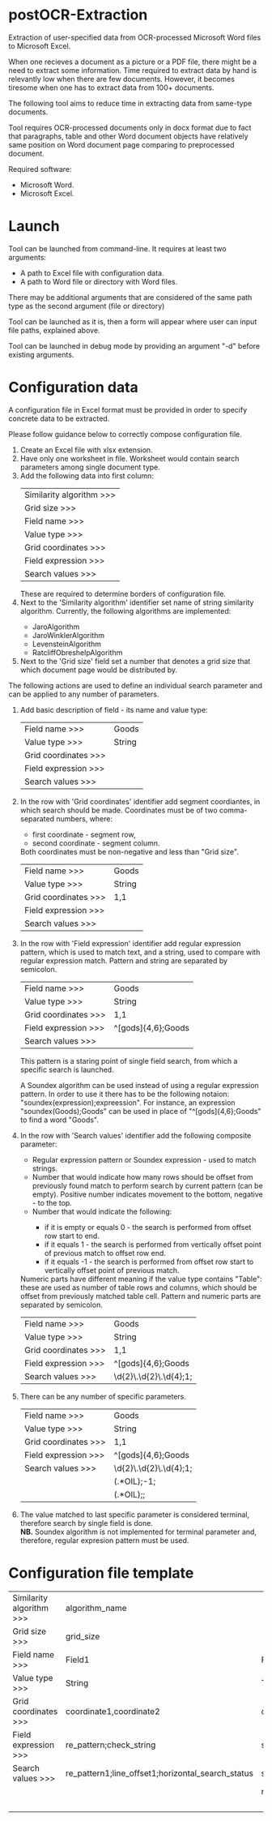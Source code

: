 # postOCR-Extraction
Extraction of user-specified data from OCR-processed Microsoft Word files to Microsoft Excel.

When one recieves a document as a picture or a PDF file, there might be a need to extract some information.
Time required to extract data by hand is relevantly low when there are few documents.
However, it becomes tiresome when one has to extract data from 100+ documents.

The following tool aims to reduce time in extracting data from same-type documents.

Tool requires OCR-processed documents only in docx format due to fact
that paragraphs, table and other Word document objects have relatively same position on Word document page comparing to preprocessed document.

Required software:
<ul>
  <li>Microsoft Word.</li>
  <li>Microsoft Excel.</li>
</ul>

# Launch
Tool can be launched from command-line.
It requires at least two arguments:
<ul>
  <li>A path to Excel file with configuration data.</li>
  <li>A path to Word file or directory with Word files.</li>
</ul>
There may be additional arguments that are considered of the same path type as the second argument (file or directory)

Tool can be launched as it is, then a form will appear where user can input file paths, explained above.

Tool can be launched in debug mode by providing an argument "-d" before existing arguments.

# Configuration data
A configuration file in Excel format must be provided in order to specify concrete data to be extracted.

Please follow guidance below to correctly compose configuration file.
<ol>
  <li>Create an Excel file with xlsx extension.</li>
  <li>Have only one worksheet in file. Worksheet would contain search parameters among single document type.</li>
  <li>Add the following data into first column: <br>
    <table>
      <tr><td>Similarity algorithm >>></td></tr>
      <tr><td>Grid size >>></td></tr>
      <tr><td>Field name >>></td></tr>
      <tr><td>Value type >>></td></tr>
      <tr><td>Grid coordinates >>></td></tr>
      <tr><td>Field expression >>></td></tr>
      <tr><td>Search values >>></td></tr>
    </table>
  </li>
  These are required to determine borders of configuration file.
  <li>
    Next to the 'Similarity algorithm' identifier set name of string similarity algorithm. Currently, the following algorithms are implemented:
  </li>
  <ul>
    <li>JaroAlgorithm</li>
    <li>JaroWinklerAlgorithm</li>
    <li>LevensteinAlgorithm</li>
    <li>RatcliffObreshelpAlgorithm</li>
  </ul>  
  <li>Next to the 'Grid size' field set a number that denotes a grid size that which document page would be distributed by.</li>
</ol>
The following actions are used to define an individual search parameter and can be applied to any number of parameters.
<ol>
  <li>Add basic description of field - its name and value type:</li>
  <table>
    <tr>
      <td>Field name >>></td>
      <td>Goods</td>
    </tr>
    <tr>
      <td>Value type >>></td>
      <td>String</td>
    </tr>
    <tr>
      <td>Grid coordinates >>></td>
      <td></td>
    </tr>
    <tr>
      <td>Field expression >>></td>
      <td></td>
    </tr>    
    <tr>
      <td>Search values >>></td>
      <td></td>
    </tr>    
  </table>
  <li>In the row with 'Grid coordinates' identifier add segment coordiantes, in which search should be made. Coordinates must be of two comma-separated numbers, where:</li>
  <ul>
    <li>first coordinate - segment row,</li>
    <li>second coordinate - segment column.</li>
  </ul>
  Both coordinates must be non-negative and less than "Grid size".
    <table>
    <tr>
      <td>Field name >>></td>
      <td>Goods</td>
    </tr>
    <tr>
      <td>Value type >>></td>
      <td>String</td>
    </tr>
    <tr>
      <td>Grid coordinates >>></td>
      <td>1,1</td>
    </tr>
    <tr>
      <td>Field expression >>></td>
      <td></td>
    </tr>    
    <tr>
      <td>Search values >>></td>
      <td></td>
    </tr>    
  </table>
  <li>In the row with 'Field expression' identifier add regular expression pattern, which is used to match text, and a string, used to compare with regular expression match. Pattern and string are separated by semicolon.</li>
  <table>
    <tr>
      <td>Field name >>></td>
      <td>Goods</td>
    </tr>
    <tr>
      <td>Value type >>></td>
      <td>String</td>
    </tr>
    <tr>
      <td>Grid coordinates >>></td>
      <td>1,1</td>
    </tr>
    <tr>
      <td>Field expression >>></td>
      <td>^[gods]{4,6};Goods</td>
    </tr>    
    <tr>
      <td>Search values >>></td>
      <td></td>
    </tr>    
  </table>
  This pattern is a staring point of single field search, from which a specific search is launched.
  
  A Soundex algorithm can be used instead of using a regular expression pattern. In order to use it there has to be the following notaion: "soundex(expression);expreession".
  For instance, an expression "soundex(Goods);Goods" can be used in place of "^[gods]{4,6};Goods" to find a word "Goods".
  <li>In the row with 'Search values' identifier add the following composite parameter:</li>
  <ul>
    <li>Regular expression pattern or Soundex expression - used to match strings.</li>
    <li>Number that would indicate how many rows should be offset from previously found match to perform search by current pattern (can be empty). Positive number indicates movement to the bottom, negative - to the top.</li>
    <li>Number that would indicate the following:</li>
    <ul>
      <li>if it is empty or equals 0 - the search is performed from offset row start to end.</li>
      <li>if it equals 1 - the search is performed from vertically offset point of previous match to offset row end.</li>
      <li>if it equals -1 - the search is performed from offset row start to vertically offset point of previous match.</li>
    </ul>
  </ul>
  Numeric parts have different meaning if the value type contains "Table": these are used as number of table rows and columns, which should be offset from previously matched table cell.
  Pattern and numeric parts are separated by semicolon.
    
  <table>
    <tr>
      <td>Field name >>></td>
      <td>Goods</td>
    </tr>
    <tr>
      <td>Value type >>></td>
      <td>String</td>
    </tr>
    <tr>
      <td>Grid coordinates >>></td>
      <td>1,1</td>
    </tr>
    <tr>
      <td>Field expression >>></td>
      <td>^[gods]{4,6};Goods</td>
    </tr>    
    <tr>
      <td>Search values >>></td>
      <td>\d{2}\.\d{2}\.\d{4};1;</td>
    </tr>    
  </table>
  <li>
    There can be any number of specific parameters.
        <table>
      <tr>
        <td>Field name >>></td>
        <td>Goods</td>
      </tr>
      <tr>
        <td>Value type >>></td>
        <td>String</td>
      </tr>
      <tr>
        <td>Grid coordinates >>></td>
        <td>1,1</td>
      </tr>
      <tr>
        <td>Field expression >>></td>
        <td>^[gods]{4,6};Goods</td>
      </tr>    
      <tr>
        <td>Search values >>></td>
        <td>\d{2}\.\d{2}\.\d{4};1;</td>
      </tr> 
      <tr>
        <td></td>
        <td>(.*OIL);-1;</td>
      </tr> 
      <tr>
        <td></td>
        <td>(.*OIL);;</td>
      </tr> 
    </table>
  </li>
  <li>The value matched to last specific parameter is considered terminal, therefore search by single field is done.</li>
  <strong>NB.</strong> Soundex algorithm is not implemented for terminal parameter and, therefore, regular expresion pattern must be used.
</ol>

# Configuration file template

<table>
  <tr>
    <td>Similarity algorithm >>></td>
    <td>algorithm_name</td>
  </tr>
  <tr>
    <td>Grid size >>></td>
    <td>grid_size</td>
  </tr>  
  <tr>
    <td>Field name >>></td>
    <td>Field1</td>
    <td>Field2</td>
    <td>...</td>
    <td>FieldN</td>
  </tr>
  <tr>
    <td>Value type >>></td>
    <td>String</td>
    <td>Table/String</td>
    <td>...</td>
    <td>Number</td>
  </tr>
  <tr>
    <td>Grid coordinates >>></td>
    <td>coordinate1,coordinate2</td>
    <td>coordinate1,coordinate2</td>
    <td>...</td>
    <td>coordinate1,coordinate2</td>
  </tr>
  <tr>
    <td>Field expression >>></td>
    <td>re_pattern;check_string</td>
    <td>soundex_expression;check_string</td>
    <td>...</td>
    <td>re_pattern;check_string</td>
  </tr>    
  <tr>
    <td>Search values >>></td>
    <td>re_pattern1;line_offset1;horizontal_search_status</td>
    <td>soundex_expression1;row_offset1;column_offset1</td>
    <td>...</td>
    <td>re_pattern1;line_offset1;horizontal_search_status1</td>
  </tr> 
  <tr>
    <td></td>
    <td></td>
    <td>re_pattern1;row_offset2;column_offset2</td>
    <td>...</td>
    <td>re_pattern2;line_offset2;horizontal_search_status2</td>
  </tr> 
  <tr>
    <td></td>
    <td></td>
    <td></td>
    <td>...</td>
    <td>re_pattern3;line_offset3;horizontal_search_status3</td>
  </tr> 
</table>
